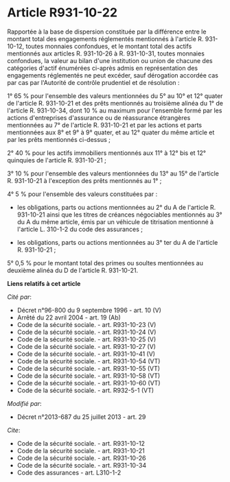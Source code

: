 # Article R931-10-22

Rapportée à la base de dispersion constituée par la différence entre le montant total des engagements réglementés mentionnés
à l'article R. 931-10-12, toutes monnaies confondues, et le montant total des actifs mentionnés aux articles R. 931-10-26 à
R. 931-10-31, toutes monnaies confondues, la valeur au bilan d'une institution ou union de chacune des catégories d'actif
énumérées ci-après admis en représentation des engagements réglementés ne peut excéder, sauf dérogation accordée cas par cas
par  l'Autorité de contrôle prudentiel et de résolution : 

1° 65 % pour l'ensemble des valeurs mentionnées du 5° au 10° et 12° quater de l'article R. 931-10-21 et des prêts mentionnés
au troisième alinéa du 1° de l'article R. 931-10-34, dont 10 % au maximum pour l'ensemble formé par les actions d'entreprises
d'assurance ou de réassurance étrangères mentionnées au 7° de l'article R. 931-10-21 et par les actions et parts mentionnées
aux 8° et 9° à 9° quater, et au 12° quater du même article et par les prêts mentionnés ci-dessus ; 

2° 40 % pour les actifs immobiliers mentionnés aux 11° à 12° bis et 12° quinquies de l'article R. 931-10-21 ; 

3° 10 % pour l'ensemble des valeurs mentionnées du 13° au 15° de l'article R. 931-10-21 à l'exception des prêts mentionnés au
1° ; 

4° 5 % pour l'ensemble des valeurs constituées par :

- les obligations, parts ou actions mentionnées au 2° du A de l'article R. 931-10-21 ainsi que les titres de créances
négociables mentionnés au 3° du A du même article, émis par un véhicule de titrisation mentionné à l'article L. 310-1-2 du
code des assurances ;

- les obligations, parts ou actions mentionnées au 3° ter du A de l'article R. 931-10-21 ; 

5° 0,5 % pour le montant total des primes ou soultes mentionnées au deuxième alinéa du D de l'article R. 931-10-21.

**Liens relatifs à cet article**

_Cité par_:

  - Décret n°96-800 du 9 septembre 1996 - art. 10 (V)
  - Arrêté du 22 avril 2004 - art. 19 (Ab)
  - Code de la sécurité sociale. - art. R931-10-23 (V)
  - Code de la sécurité sociale. - art. R931-10-24 (V)
  - Code de la sécurité sociale. - art. R931-10-25 (V)
  - Code de la sécurité sociale. - art. R931-10-27 (V)
  - Code de la sécurité sociale. - art. R931-10-41 (V)
  - Code de la sécurité sociale. - art. R931-10-54 (VT)
  - Code de la sécurité sociale. - art. R931-10-55 (VT)
  - Code de la sécurité sociale. - art. R931-10-58 (VT)
  - Code de la sécurité sociale. - art. R931-10-60 (VT)
  - Code de la sécurité sociale. - art. R932-5-1 (VT)

_Modifié par_:

  - Décret n°2013-687 du 25 juillet 2013 - art. 29

_Cite_:

  - Code de la sécurité sociale. - art. R931-10-12
  - Code de la sécurité sociale. - art. R931-10-21
  - Code de la sécurité sociale. - art. R931-10-26
  - Code de la sécurité sociale. - art. R931-10-34
  - Code des assurances - art. L310-1-2
